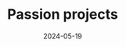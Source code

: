---
title: 'Passion projects'
date: 2024-05-19
type: landing

design:
  # Section spacing
  spacing: '5rem'

# Page sections
sections:
  - block: collection
    content:
      title: What I spend my time on
      text: When I'm not working I'm heavily involved in music; playing piano, singing teaching, translations, you get the idea. Below are some of the projects that keep me busy.
      filters:
        folders:
          - passion-projects
    design:
      view: article-grid
      fill_image: false
      columns: 3
---  